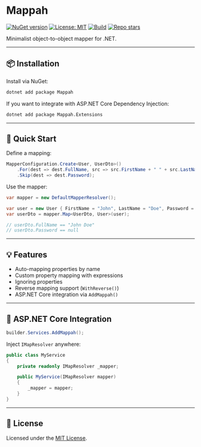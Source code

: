 # Mappah

[![NuGet version](https://img.shields.io/nuget/v/Mappah.svg?label=Mappah&logo=nuget&style=flat-square)](https://www.nuget.org/packages/Mappah)
[![License: MIT](https://img.shields.io/badge/license-MIT-green.svg?style=flat-square)](https://opensource.org/licenses/MIT)
[![Build](https://img.shields.io/github/actions/workflow/status/Zephyris94/Mappah/minor.yml?branch=minor&label=Build&logo=github&style=flat-square)](https://github.com/Zephyris94/Mappah/actions/workflows/minor.yml)
[![Repo stars](https://img.shields.io/github/stars/Zephyris94/Mappah?style=flat-square)](https://github.com/Zephyris94/Mappah/stargazers)

Minimalist object-to-object mapper for .NET.

---

## 📦 Installation

Install via NuGet:

```bash
dotnet add package Mappah
```

If you want to integrate with ASP.NET Core Dependency Injection:

```bash
dotnet add package Mappah.Extensions
```

---

## 🚀 Quick Start

Define a mapping:

```csharp
MapperConfiguration.Create<User, UserDto>()
    .For(dest => dest.FullName, src => src.FirstName + " " + src.LastName)
    .Skip(dest => dest.Password);
```

Use the mapper:

```csharp
var mapper = new DefaultMapperResolver();

var user = new User { FirstName = "John", LastName = "Doe", Password = "123456" };
var userDto = mapper.Map<UserDto, User>(user);

// userDto.FullName == "John Doe"
// userDto.Password == null
```

---

## 💡 Features

- Auto-mapping properties by name
- Custom property mapping with expressions
- Ignoring properties
- Reverse mapping support (`WithReverse()`)
- ASP.NET Core integration via `AddMappah()`

---

## 🔧 ASP.NET Core Integration

```csharp
builder.Services.AddMappah();
```

Inject `IMapResolver` anywhere:

```csharp
public class MyService
{
    private readonly IMapResolver _mapper;

    public MyService(IMapResolver mapper)
    {
        _mapper = mapper;
    }
}
```

---

## 📝 License

Licensed under the [MIT License](https://opensource.org/licenses/MIT).
